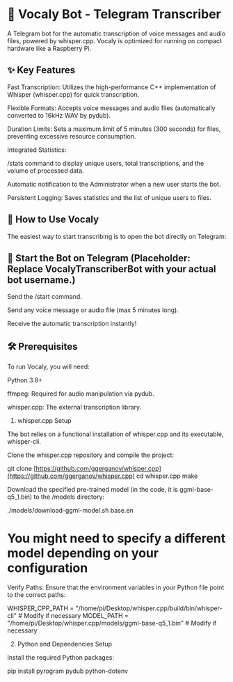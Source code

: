 # 🎤 Vocaly Bot - Telegram Transcriber

A Telegram bot for the automatic transcription of voice messages and audio files, powered by whisper.cpp. Vocaly is optimized for running on compact hardware like a Raspberry Pi.

## ✨ Key Features

Fast Transcription: Utilizes the high-performance C++ implementation of Whisper (whisper.cpp) for quick transcription.

Flexible Formats: Accepts voice messages and audio files (automatically converted to 16kHz WAV by pydub).

Duration Limits: Sets a maximum limit of $5$ minutes ($300$ seconds) for files, preventing excessive resource consumption.

Integrated Statistics:

/stats command to display unique users, total transcriptions, and the volume of processed data.

Automatic notification to the Administrator when a new user starts the bot.

Persistent Logging: Saves statistics and the list of unique users to files.

## 🚀 How to Use Vocaly

The easiest way to start transcribing is to open the bot directly on Telegram:

## 🔗 Start the Bot on Telegram (Placeholder: Replace VocalyTranscriberBot with your actual bot username.)

Send the /start command.

Send any voice message or audio file (max $5$ minutes long).

Receive the automatic transcription instantly!

## 🛠️ Prerequisites

To run Vocaly, you will need:

Python 3.8+

ffmpeg: Required for audio manipulation via pydub.

whisper.cpp: The external transcription library.

1. whisper.cpp Setup

The bot relies on a functional installation of whisper.cpp and its executable, whisper-cli.

Clone the whisper.cpp repository and compile the project:

git clone [https://github.com/ggerganov/whisper.cpp](https://github.com/ggerganov/whisper.cpp)
cd whisper.cpp
make




Download the specified pre-trained model (in the code, it is ggml-base-q5_1.bin) to the /models directory:

./models/download-ggml-model.sh base.en
# You might need to specify a different model depending on your configuration




Verify Paths: Ensure that the environment variables in your Python file point to the correct paths:

WHISPER_CPP_PATH = "/home/pi/Desktop/whisper.cpp/build/bin/whisper-cli" # Modify if necessary
MODEL_PATH = "/home/pi/Desktop/whisper.cpp/models/ggml-base-q5_1.bin" # Modify if necessary




2. Python and Dependencies Setup

Install the required Python packages:

pip install pyrogram pydub python-dotenv

